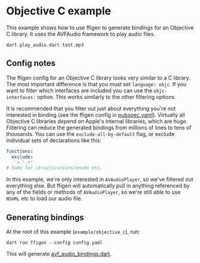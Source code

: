 # Objective C example

This example shows how to use ffigen to generate bindings for an Objective C
library. It uses the AVFAudio framework to play audio files.

```
dart play_audio.dart test.mp3
```

## Config notes

The ffigen config for an Objective C library looks very similar to a C library.
The most important difference is that you must set `language: objc`. If you want
to filter which interfaces are included you can use the `objc-interfaces:`
option. This works similarly to the other filtering options.

It is recommended that you filter out just about everything you're not
interested in binding (see the ffigen config in [pubspec.yaml](./pubspec.yaml)).
Virtually all Objective C libraries depend on Apple's internal libraries, which
are huge. Filtering can reduce the generated bindings from millions of lines to
tens of thousands. You can use the `exclude-all-by-default` flag, or exclude
individual sets of declarations like this:

```yaml
functions:
  exclude:
    - '.*'
# Same for structs/unions/enums etc.
```

In this example, we're only interested in `AVAudioPlayer`, so we've filtered out
everything else. But ffigen will automatically pull in anything referenced by
any of the fields or methods of `AVAudioPlayer`, so we're still able to use
`NSURL` etc to load our audio file.

## Generating bindings

At the root of this example (`example/objective_c`), run:

```
dart run ffigen --config config.yaml
```

This will generate [avf_audio_bindings.dart](./avf_audio_bindings.dart).
